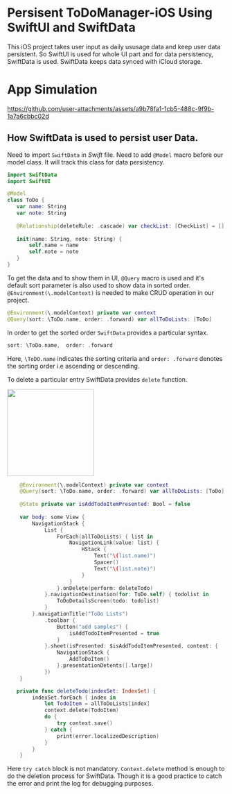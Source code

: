 # Persisent ToDoManager-iOS Using SwiftUI and SwiftData

This iOS project takes user input as daily ususage data and keep user data persistent.
So SwiftUI is used for whole UI part and for data persistency, SwiftData is used.
SwiftData keeps data synced with iCloud storage.

# App Simulation


https://github.com/user-attachments/assets/a9b78fa1-1cb5-488c-9f9b-1a7a6cbbc02d

## How SwiftData is used to persist user Data.

Need to import `SwiftData` in _Swift_ file.
Need to add `@Model` macro before our model class. It will track this class for data persistency.

 ```Swift
import SwiftData
import SwiftUI

@Model
class ToDo {
    var name: String
    var note: String
    
    @Relationship(deleteRule: .cascade) var checkList: [CheckList] = []
    
    init(name: String, note: String) {
        self.name = name
        self.note = note
    }
}
```

To get the data and to show them in UI, `@Query` macro is used and it's default sort parameter is also used to show data in sorted order.  
`@Environment(\.modelContext)` is needed to make CRUD operation in our project.

```Swift
@Environment(\.modelContext) private var context
@Query(sort: \ToDo.name, order: .forward) var allToDoLists: [ToDo]
```
In order to get the sorted order `SwiftData` provides a particular syntax.
```Swift
sort: \ToDo.name,  order: .forward
```
Here, `\ToDO.name` indicates the sorting criteria and `order: .forward` denotes the sorting order i.e ascending or descending.

To delete a particular entry SwiftData provides `delete` function.


<img width="200" src="![Simulator Screen Recording - iPhone 16 - 2024-10-14 at 23 43 39](https://github.com/user-attachments/assets/d3eb621b-791f-41ae-a2b7-a413c799d493)">




```Swift
    @Environment(\.modelContext) private var context
    @Query(sort: \ToDo.name, order: .forward) var allToDoLists: [ToDo]
    
    @State private var isAddTodoItemPresented: Bool = false
    
    var body: some View {
        NavigationStack {
            List {
                ForEach(allToDoLists) { list in
                    NavigationLink(value: list) {
                        HStack {
                            Text("\(list.name)")
                            Spacer()
                            Text("\(list.note)")
                        }
                    }
                }.onDelete(perform: deleteTodo)
            }.navigationDestination(for: ToDo.self) { todolist in
                ToDoDetailsScreen(todo: todolist)
            }
        }.navigationTitle("ToDo Lists")
            .toolbar {
                Button("add samples") {
                    isAddTodoItemPresented = true
                }
            }.sheet(isPresented: $isAddTodoItemPresented, content: {
                NavigationStack {
                    AddToDoItem()
                }.presentationDetents([.large])
            })
    }

   private func deleteTodo(indexSet: IndexSet) {
        indexSet.forEach { index in
            let TodoItem = allToDoLists[index]
            context.delete(TodoItem)
            do {
                try context.save()
            } catch {
                print(error.localizedDescription)
            }
        }
    }
```

Here `try catch` block is not mandatory. `Context.delete` method is enough to do the deletion process for SwiftData.
Though it is a good practice to catch the error and print the log for debugging purposes.




